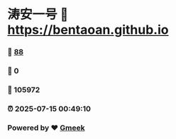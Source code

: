 # 涛安一号 :link: https://bentaoan.github.io 
### :page_facing_up: [88](https://bentaoan.github.io/tag.html) 
### :speech_balloon: 0 
### :hibiscus: 105972 
### :alarm_clock: 2025-07-15 00:49:10 
### Powered by :heart: [Gmeek](https://github.com/Meekdai/Gmeek)
